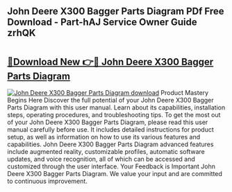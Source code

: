 ## John Deere X300 Bagger Parts Diagram PDf Free Download - Part-hAJ Service Owner Guide zrhQK

# <h2><a href="http://dfubka.blite.top/?on=John+Deere+X300+Bagger+Parts+Diagram">🔗Download New 👉🔴 John Deere X300 Bagger Parts Diagram</a></h2>

[![John Deere X300 Bagger Parts Diagram download](https://i.imgur.com/lujVjoI.png)](http://dfubka.blite.top/?on=John+Deere+X300+Bagger+Parts+Diagram)
Product Mastery Begins Here Discover the full potential of your John Deere X300 Bagger Parts Diagram with this user manual. Learn about its capabilities, installation steps, operating procedures, and troubleshooting tips. To get the most out of your John Deere X300 Bagger Parts Diagram, please read this user manual carefully before use. It includes detailed instructions for product setup, as well as information on how to use its various features and capabilities. John Deere X300 Bagger Parts Diagram advanced features include augmented reality, customizable profiles, automatic software updates, and voice recognition, all of which can be accessed and customized through the user interface. Your Feedback is Important John Deere X300 Bagger Parts Diagram. We value your input and are committed to continuous improvement.
